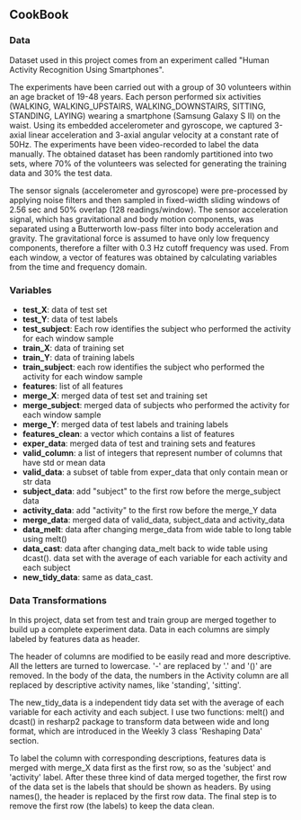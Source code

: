 ## CookBook ##


### Data ###

Dataset used in this project comes from an experiment called "Human Activity Recognition Using Smartphones". 

The experiments have been carried out with a group of 30 volunteers within an age bracket of 19-48 years. Each person performed six activities (WALKING, WALKING_UPSTAIRS, WALKING_DOWNSTAIRS, SITTING, STANDING, LAYING) wearing a smartphone (Samsung Galaxy S II) on the waist. Using its embedded accelerometer and gyroscope, we captured 3-axial linear acceleration and 3-axial angular velocity at a constant rate of 50Hz. The experiments have been video-recorded to label the data manually. The obtained dataset has been randomly partitioned into two sets, where 70% of the volunteers was selected for generating the training data and 30% the test data. 

The sensor signals (accelerometer and gyroscope) were pre-processed by applying noise filters and then sampled in fixed-width sliding windows of 2.56 sec and 50% overlap (128 readings/window). The sensor acceleration signal, which has gravitational and body motion components, was separated using a Butterworth low-pass filter into body acceleration and gravity. The gravitational force is assumed to have only low frequency components, therefore a filter with 0.3 Hz cutoff frequency was used. From each window, a vector of features was obtained by calculating variables from the time and frequency domain.

### Variables ###

- **test_X**: data of test set
- **test_Y**: data of test labels
- **test_subject**: Each row identifies the subject who performed the activity for each window sample
- **train_X**: data of training set
- **train_Y**: data of training labels
- **train_subject**: each row identifies the subject who performed the activity for each window sample
- **features**: list of all features
- **merge_X**: merged data of test set and training set
- **merge_subject**: merged data of subjects who performed the activity for each window sample
- **merge_Y**: merged data of test labels and training labels
- **features_clean**: a vector which contains a list of features
- **exper_data**: merged data of test and training sets and  features
- **valid_column**: a list of integers that represent number of columns that have std or mean data
- **valid_data**: a subset of table from exper_data that only contain mean or str data
- **subject_data**: add "subject" to the first row before the merge_subject data
- **activity_data**: add "activity" to the first row before the merge_Y data
- **merge_data**: merged data of valid_data, subject_data and activity_data
- **data_melt**: data after changing merge_data from wide table to long table using melt()
- **data_cast**: data after changing data_melt back to wide table using dcast(). data set with the average of each variable for each activity and each subject
- **new_tidy_data**: same as data_cast.


### Data Transformations ###

In this project, data set from test and train group are merged together to build up a complete experiment data. Data in each columns are simply labeled by features data as header. 

The header of columns are modified to be easily read and more descriptive. All the letters are turned to lowercase. '-' are replaced by '.' and '()' are removed. In the body of the data, the numbers in the Activity column are all replaced by descriptive activity names, like 'standing', 'sitting'.

The new_tidy_data is a independent tidy data set with the average of each variable for each activity and each subject. I use two functions: melt() and dcast() in resharp2 package to transform data between wide and long format, which are introduced in the Weekly 3 class 'Reshaping Data' section.

To label the column with corresponding descriptions, features data is merged with merge_X data first as the first row, so as the 'subject' and 'activity' label. After these three kind of data merged together, the first row of the data set is the labels that should be shown as headers. By using names(), the header is replaced by the first row data. The final step is to remove the first row (the labels) to keep the data clean. 
